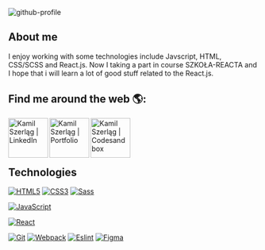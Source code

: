 ![github-profile](https://user-images.githubusercontent.com/30775271/101749583-357d2500-3ace-11eb-986e-d55083186b4f.png)

<!--
**val089/val089** is a ✨ _special_ ✨ repository because its `README.md` (this file) appears on your GitHub profile.

Here are some ideas to get you started:

- 🔭 I’m currently working on ...
- 🌱 I’m currently learning ...
- 👯 I’m looking to collaborate on ...
- 🤔 I’m looking for help with ...
- 💬 Ask me about ...
- 📫 How to reach me: ...
- 😄 Pronouns: ...
- ⚡ Fun fact: ...
-->

## About me
I enjoy working with some technologies include Javscript, HTML, CSS/SCSS and React.js. Now I taking a part in course SZKOŁA-REACTA and I hope that i will learn a lot  of good stuff related to the React.js.

## Find me around the web 🌎:

[<img align="left" alt="Kamil Szerląg | LinkedIn" width="80px" src="https://user-images.githubusercontent.com/30775271/101756298-29956100-3ad6-11eb-98f8-8c912e68ce93.png">][linkedin]

[<img align="left" alt="Kamil Szerląg | Portfolio" width="80px" src="https://user-images.githubusercontent.com/30775271/101759874-6f542880-3ada-11eb-89a0-8d2c88df18d3.png">][website]
 
[<img align="left" alt="Kamil Szerląg | Codesandbox" width="80px" src="https://user-images.githubusercontent.com/30775271/101762656-fce54780-3add-11eb-9338-c5965a87a199.png">][codesandbox]
<br>
<br>
<br>
<br>

## Technologies

[![HTML5](https://img.shields.io/badge/-HTML5-E34F26?style=flat-square&logo=html5&logoColor=white&link=https://github.com/val089/)](https://github.com/val089/)
[![CSS3](https://img.shields.io/badge/-CSS3-1572B6?style=flat-square&logo=css3&link=https://github.com/val089/)](https://github.com/val089/)
[![Sass](https://img.shields.io/badge/-Sass-black?style=flat-square&logo=Sass&logoColor=pink)](https://github.com/val089/)

[![JavaScript](https://img.shields.io/badge/-JavaScript-black?style=flat-square&logo=javascript&link=https://github.com/val089/)](https://github.com/val089/)

[![React](https://img.shields.io/badge/-React-black?style=flat-square&logo=react)](https://github.com/val089/)

[![Git](https://img.shields.io/badge/-Git-black?style=flat-square&logo=git&link=https://github.com/val089/)](https://github.com/val089/)
[![Webpack](https://img.shields.io/badge/-Webpack-blue?style=flat-square&logo=Webpack&logoColor=white)](https://github.com/val089/)
[![Eslint](https://img.shields.io/badge/-Eslint-purple?style=flat-square&logo=Eslint&logoColor=white)](https://github.com/val089/)
[![Figma](https://img.shields.io/badge/-Figma-gray?style=flat-square&logo=Figma)](https://github.com/val089/)






[website]: http://kamilszerlag.com/
[linkedin]: https://www.linkedin.com/in/kamil-szerlag/
[codesandbox]: https://codesandbox.io/u/val089
